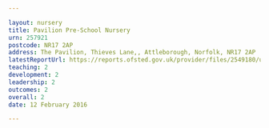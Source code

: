 ```yaml
---

layout: nursery
title: Pavilion Pre-School Nursery
urn: 257921
postcode: NR17 2AP
address: The Pavilion, Thieves Lane,, Attleborough, Norfolk, NR17 2AP
latestReportUrl: https://reports.ofsted.gov.uk/provider/files/2549180/urn/257921.pdf
teaching: 2
development: 2
leadership: 2
outcomes: 2
overall: 2
date: 12 February 2016

---
```

